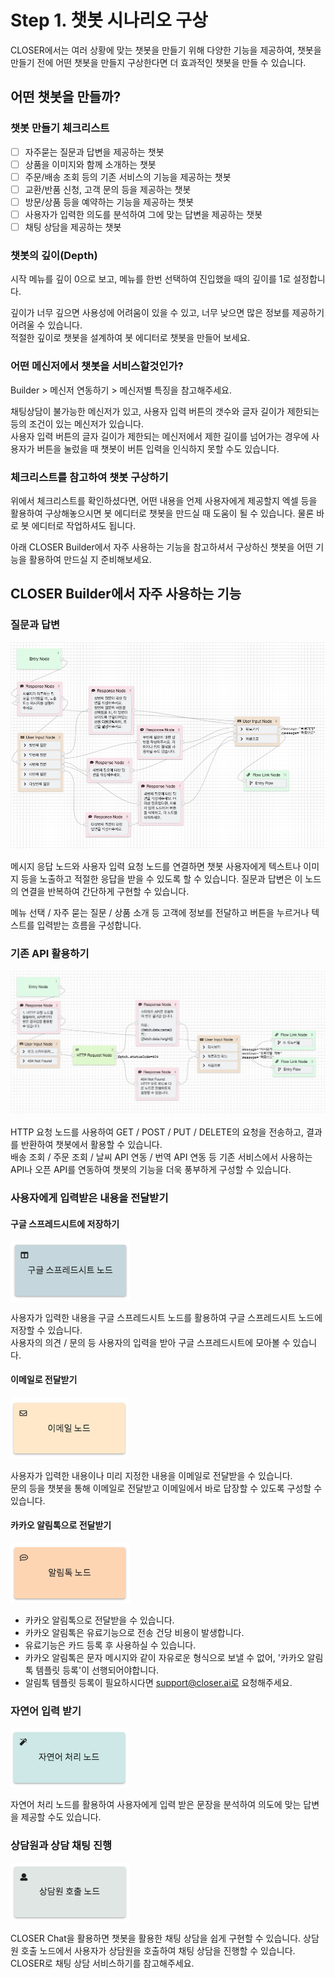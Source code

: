 # Step 1. 챗봇 시나리오 구상

CLOSER에서는 여러 상황에 맞는 챗봇을 만들기 위해 다양한 기능을 제공하여, 챗봇을 만들기 전에 어떤 챗봇을 만들지 구상한다면 더 효과적인 챗봇을 만들 수 있습니다.

## 어떤 챗봇을 만들까? <a id="purpose"></a>

### 챗봇 만들기 체크리스트 <a id="check-list"></a>

* [ ] 자주묻는 질문과 답변을 제공하는 챗봇
* [ ] 상품을 이미지와 함께 소개하는 챗봇
* [ ] 주문/배송 조회 등의 기존 서비스의 기능을 제공하는 챗봇
* [ ] 교환/반품 신청, 고객 문의 등을 제공하는 챗봇
* [ ] 방문/상품 등을 예약하는 기능을 제공하는 챗봇
* [ ] 사용자가 입력한 의도를 분석하여 그에 맞는 답변을 제공하는 챗봇
* [ ] 채팅 상담을 제공하는 챗봇

### 챗봇의 깊이\(Depth\)

시작 메뉴를 깊이 0으로 보고, 메뉴를 한번 선택하여 진입했을 때의 깊이를 1로 설정합니다.

깊이가 너무 깊으면 사용성에 어려움이 있을 수 있고, 너무 낮으면 많은 정보를 제공하기 어려울 수 있습니다.  
적절한 깊이로 챗봇을 설계하여 봇 에디터로 챗봇을 만들어 보세요.

### 어떤 메신저에서 챗봇을 서비스할것인가? <a id="messenger"></a>

Builder &gt; 메신저 연동하기 &gt; 메신저별 특징을 참고해주세요.

채팅상담이 불가능한 메신저가 있고, 사용자 입력 버튼의 갯수와 글자 길이가 제한되는 등의 조건이 있는 메신저가 있습니다.  
사용자 입력 버튼의 글자 길이가 제한되는 메신저에서 제한 길이를 넘어가는 경우에 사용자가 버튼을 눌렀을 때 챗봇이 버튼 입력을 인식하지 못할 수도 있습니다.

### 체크리스트를 참고하여 챗봇 구상하기 <a id="design-chatbot"></a>

위에서 체크리스트를 확인하셨다면, 어떤 내용을 언제 사용자에게 제공할지 엑셀 등을 활용하여 구상해놓으시면 봇 에디터로 챗봇을 만드실 때 도움이 될 수 있습니다. 물론 바로 봇 에디터로 작업하셔도 됩니다.

아래 CLOSER Builder에서 자주 사용하는 기능을 참고하셔서 구상하신 챗봇을 어떤 기능을 활용하여 만드실 지 준비해보세요.

## CLOSER Builder에서 자주 사용하는 기능

### 질문과 답변 <a id="qna"></a>

![&#xC9C8;&#xBB38;&#xACFC; &#xB2F5;&#xBCC0; &#xC608;&#xC2DC; \(&#xD29C;&#xD1A0;&#xB9AC;&#xC5BC; &#xBD07;\)](../../.gitbook/assets/guide_%20%282%29.png)

메시지 응답 노드와 사용자 입력 요청 노드를 연결하면 챗봇 사용자에게 텍스트나 이미지 등을 노출하고 적절한 응답을 받을 수 있도록 할 수 있습니다. 질문과 답변은 이 노드의 연결을 반복하여 간단하게 구현할 수 있습니다.

메뉴 선택 / 자주 묻는 질문 / 상품 소개 등 고객에 정보를 전달하고 버튼을 누르거나 텍스트를 입력받는 흐름을 구성합니다.

### 기존 API 활용하기 <a id="legacy-api"></a>

![HTTP &#xC694;&#xCCAD; &#xC608;&#xC2DC; \(&#xD29C;&#xD1A0;&#xB9AC;&#xC5BC; &#xBD07;\)](../../.gitbook/assets/guide_-api.png)

HTTP 요청 노드를 사용하여 GET / POST / PUT / DELETE의 요청을 전송하고, 결과를 반환하여 챗봇에서 활용할 수 있습니다.   
배송 조회 / 주문 조회 / 날씨 API 연동 / 번역 API 연동 등 기존 서비스에서 사용하는 API나 오픈 API를 연동하여 챗봇의 기능을 더욱 풍부하게 구성할 수 있습니다.

### 사용자에게 입력받은 내용을 전달받기 <a id="receive-enduser-input"></a>

#### 구글 스프레드시트에 저장하기 <a id="google-sp"></a>

![](../../.gitbook/assets/guide_%20%281%29.png)

사용자가 입력한 내용을 구글 스프레드시트 노드를 활용하여 구글 스프레드시트 노드에 저장할 수 있습니다.  
사용자의 의견 / 문의 등 사용자의 입력을 받아 구글 스프레드시트에 모아볼 수 있습니다.

#### 이메일로 전달받기 <a id="email"></a>

![](../../.gitbook/assets/guide_%20%2814%29.png)

사용자가 입력한 내용이나 미리 지정한 내용을 이메일로 전달받을 수 있습니다.  
문의 등을 챗봇을 통해 이메일로 전달받고 이메일에서 바로 답장할 수 있도록 구성할 수 있습니다.

#### 카카오 알림톡으로 전달받기 <a id="alimtalk"></a>

![](../../.gitbook/assets/guide_%20%286%29.png)

* 카카오 알림톡으로 전달받을 수 있습니다.
* 카카오 알림톡은 유료기능으로 전송 건당 비용이 발생합니다.
* 유료기능은 카드 등록 후 사용하실 수 있습니다.
* 카카오 알림톡은 문자 메시지와 같이 자유로운 형식으로 보낼 수 없어, '카카오 알림톡 템플릿 등록'이 선행되어야합니다.
* 알림톡 템플릿 등록이 필요하시다면 support@closer.ai로 요청해주세요.

### 자연어 입력 받기 <a id="nlp-inpu"></a>

![](../../.gitbook/assets/guide_%20%283%29.png)

자연어 처리 노드를 활용하여 사용자에게 입력 받은 문장을 분석하여 의도에 맞는 답변을 제공할 수도 있습니다.

### 상담원과 상담 채팅 진행 <a id="agent-call"></a>

![](../../.gitbook/assets/2018-08-17-3.38.41.png)

CLOSER Chat을 활용하면 챗봇을 활용한 채팅 상담을 쉽게 구현할 수 있습니다. 상담원 호출 노드에서 사용자가 상담원을 호출하여 채팅 상담을 진행할 수 있습니다.  
CLOSER로 채팅 상담 서비스하기를 참고해주세요.

